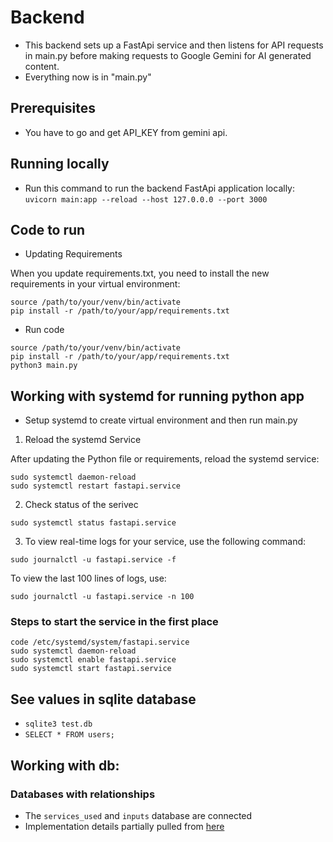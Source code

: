 # Backend

- This backend sets up a FastApi service and then listens for API requests in main.py before making requests to Google Gemini for AI generated content.
- Everything now is in "main.py"

## Prerequisites

- You have to go and get API_KEY from gemini api.

## Running locally

- Run this command to run the backend FastApi application locally:
  `uvicorn main:app --reload --host 127.0.0.0 --port 3000`

## Code to run

- Updating Requirements

When you update requirements.txt, you need to install the new requirements in your virtual environment:

```
source /path/to/your/venv/bin/activate
pip install -r /path/to/your/app/requirements.txt
```

- Run code

```
source /path/to/your/venv/bin/activate
pip install -r /path/to/your/app/requirements.txt
python3 main.py
```

## Working with systemd for running python app

- Setup systemd to create virtual environment and then run main.py

1. Reload the systemd Service

After updating the Python file or requirements, reload the systemd service:

```
sudo systemctl daemon-reload
sudo systemctl restart fastapi.service
```

2. Check status of the serivec

```
sudo systemctl status fastapi.service
```

3. To view real-time logs for your service, use the following command:

```
sudo journalctl -u fastapi.service -f
```

To view the last 100 lines of logs, use:

```
sudo journalctl -u fastapi.service -n 100
```

### Steps to start the service in the first place

```
code /etc/systemd/system/fastapi.service
sudo systemctl daemon-reload
sudo systemctl enable fastapi.service
sudo systemctl start fastapi.service
```

## See values in sqlite database

- `sqlite3 test.db`
- `SELECT * FROM users;`

## Working with db:

### Databases with relationships

- The `services_used` and `inputs` database are connected
- Implementation details partially pulled from [here](https://www.digitalocean.com/community/tutorials/how-to-use-one-to-many-database-relationships-with-flask-sqlalchemy)
